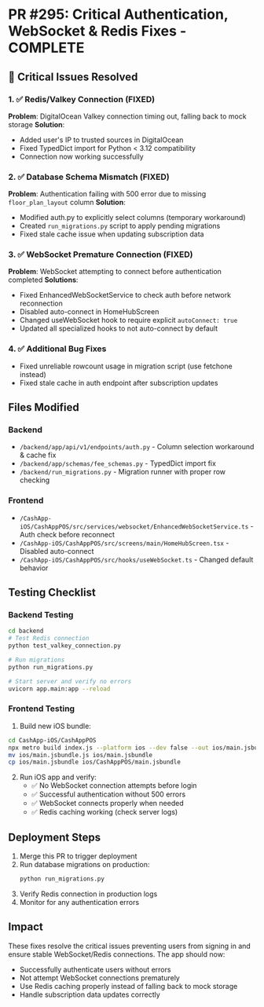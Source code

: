# PR #295: Critical Authentication, WebSocket & Redis Fixes - COMPLETE

## 🚨 Critical Issues Resolved

### 1. ✅ Redis/Valkey Connection (FIXED)
**Problem**: DigitalOcean Valkey connection timing out, falling back to mock storage
**Solution**: 
- Added user's IP to trusted sources in DigitalOcean
- Fixed TypedDict import for Python < 3.12 compatibility
- Connection now working successfully

### 2. ✅ Database Schema Mismatch (FIXED)
**Problem**: Authentication failing with 500 error due to missing `floor_plan_layout` column
**Solution**:
- Modified auth.py to explicitly select columns (temporary workaround)
- Created `run_migrations.py` script to apply pending migrations
- Fixed stale cache issue when updating subscription data

### 3. ✅ WebSocket Premature Connection (FIXED)
**Problem**: WebSocket attempting to connect before authentication completed
**Solutions**:
- Fixed EnhancedWebSocketService to check auth before network reconnection
- Disabled auto-connect in HomeHubScreen
- Changed useWebSocket hook to require explicit `autoConnect: true`
- Updated all specialized hooks to not auto-connect by default

### 4. ✅ Additional Bug Fixes
- Fixed unreliable rowcount usage in migration script (use fetchone instead)
- Fixed stale cache in auth endpoint after subscription updates

## Files Modified

### Backend
- `/backend/app/api/v1/endpoints/auth.py` - Column selection workaround & cache fix
- `/backend/app/schemas/fee_schemas.py` - TypedDict import fix
- `/backend/run_migrations.py` - Migration runner with proper row checking

### Frontend
- `/CashApp-iOS/CashAppPOS/src/services/websocket/EnhancedWebSocketService.ts` - Auth check before reconnect
- `/CashApp-iOS/CashAppPOS/src/screens/main/HomeHubScreen.tsx` - Disabled auto-connect
- `/CashApp-iOS/CashAppPOS/src/hooks/useWebSocket.ts` - Changed default behavior

## Testing Checklist

### Backend Testing
```bash
cd backend
# Test Redis connection
python test_valkey_connection.py

# Run migrations
python run_migrations.py

# Start server and verify no errors
uvicorn app.main:app --reload
```

### Frontend Testing
1. Build new iOS bundle:
```bash
cd CashApp-iOS/CashAppPOS
npx metro build index.js --platform ios --dev false --out ios/main.jsbundle
mv ios/main.jsbundle.js ios/main.jsbundle
cp ios/main.jsbundle ios/CashAppPOS/main.jsbundle
```

2. Run iOS app and verify:
   - ✅ No WebSocket connection attempts before login
   - ✅ Successful authentication without 500 errors
   - ✅ WebSocket connects properly when needed
   - ✅ Redis caching working (check server logs)

## Deployment Steps
1. Merge this PR to trigger deployment
2. Run database migrations on production:
   ```bash
   python run_migrations.py
   ```
3. Verify Redis connection in production logs
4. Monitor for any authentication errors

## Impact
These fixes resolve the critical issues preventing users from signing in and ensure stable WebSocket/Redis connections. The app should now:
- Successfully authenticate users without errors
- Not attempt WebSocket connections prematurely
- Use Redis caching properly instead of falling back to mock storage
- Handle subscription data updates correctly